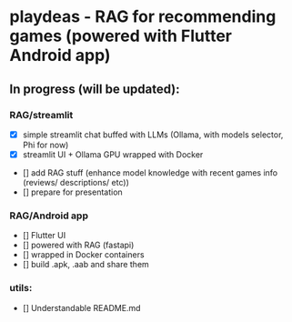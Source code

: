 # playdeas - RAG for recommending games (powered with Flutter Android app)

## In progress (will be updated):

### RAG/streamlit
- [x] simple streamlit chat buffed with LLMs (Ollama, with models selector, Phi for now)
- [x] streamlit UI + Ollama GPU wrapped with Docker
- [] add RAG stuff (enhance model knowledge with recent games info (reviews/ descriptions/ etc))
- [] prepare for presentation


### RAG/Android app
- [] Flutter UI
- [] powered with RAG (fastapi)
- [] wrapped in Docker containers
- [] build .apk, .aab and share them


### utils:
- [] Understandable README.md